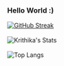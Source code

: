 ### Hello World :)

[![GitHub Streak](https://github-readme-streak-stats.herokuapp.com?user=krithika117&theme=gotham)](https://git.io/streak-stats)
 <br />
 <br />
![Krithika's Stats](https://github-readme-stats.vercel.app/api?username=krithika117&theme=gotham&show_icons=true)
 <br />
 <br />
![Top Langs](https://github-readme-stats.vercel.app/api/top-langs/?username=krithika117&theme=gotham)


<!--
**krithika117/krithika117** is a ✨ _special_ ✨ repository because its `README.md` (this file) appears on your GitHub profile.

Here are some ideas to get you started:

- 🔭 I’m currently working on ...
- 🌱 I’m currently learning ...
- 👯 I’m looking to collaborate on ...
- 🤔 I’m looking for help with ...
- 💬 Ask me about ...
- 📫 How to reach me: ...
- 😄 Pronouns: ...
- ⚡ Fun fact: ...
-->
